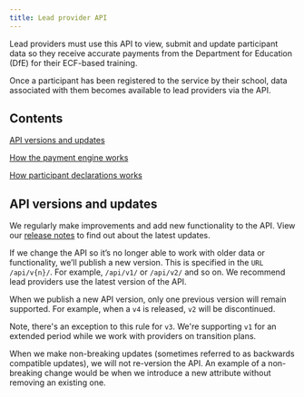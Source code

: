 ```yaml
---
title: Lead provider API
---
```


Lead providers must use this API to view, submit and update participant data so they receive accurate payments from the Department for Education (DfE) for their ECF-based training.

Once a participant has been registered to the service by their school, data associated with them becomes available to lead providers via the API.

## Contents

[API versions and updates](#api-versions-and-updates)

[How the payment engine works](/service-rules/ecf1/payment-engine)

[How participant declarations works](/service-rules/ecf1/participant-declarations)

## API versions and updates

We regularly make improvements and add new functionality to the API. View our <a href="https://manage-training-for-early-career-teachers.education.gov.uk/api-reference/release-notes.html" target="_blank">release notes</a> to find out about the latest updates.

If we change the API so it’s no longer able to work with older data or functionality, we’ll publish a new version. This is specified in the `URL /api/v{n}/`. For example, `/api/v1/` or `/api/v2/` and so on. We recommend lead providers use the latest version of the API.

When we publish a new API version, only one previous version will remain supported. For example, when a `v4` is released, `v2` will be discontinued.

Note, there's an exception to this rule for `v3`. We're supporting `v1` for an extended period while we work with providers on transition plans.

When we make non-breaking updates (sometimes referred to as backwards compatible updates), we will not re-version the API. An example of a non-breaking change would be when we introduce a new attribute without removing an existing one.
